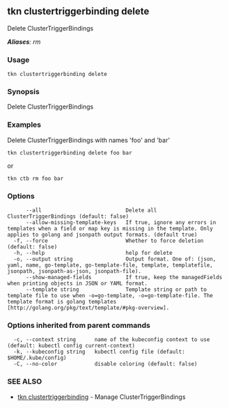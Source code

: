 ## tkn clustertriggerbinding delete

Delete ClusterTriggerBindings

***Aliases**: rm*

### Usage

```
tkn clustertriggerbinding delete
```

### Synopsis

Delete ClusterTriggerBindings

### Examples

Delete ClusterTriggerBindings with names 'foo' and 'bar'

    tkn clustertriggerbinding delete foo bar

or

    tkn ctb rm foo bar


### Options

```
      --all                           Delete all ClusterTriggerBindings (default: false)
      --allow-missing-template-keys   If true, ignore any errors in templates when a field or map key is missing in the template. Only applies to golang and jsonpath output formats. (default true)
  -f, --force                         Whether to force deletion (default: false)
  -h, --help                          help for delete
  -o, --output string                 Output format. One of: (json, yaml, name, go-template, go-template-file, template, templatefile, jsonpath, jsonpath-as-json, jsonpath-file).
      --show-managed-fields           If true, keep the managedFields when printing objects in JSON or YAML format.
      --template string               Template string or path to template file to use when -o=go-template, -o=go-template-file. The template format is golang templates [http://golang.org/pkg/text/template/#pkg-overview].
```

### Options inherited from parent commands

```
  -c, --context string      name of the kubeconfig context to use (default: kubectl config current-context)
  -k, --kubeconfig string   kubectl config file (default: $HOME/.kube/config)
  -C, --no-color            disable coloring (default: false)
```

### SEE ALSO

* [tkn clustertriggerbinding](tkn_clustertriggerbinding.md)	 - Manage ClusterTriggerBindings


